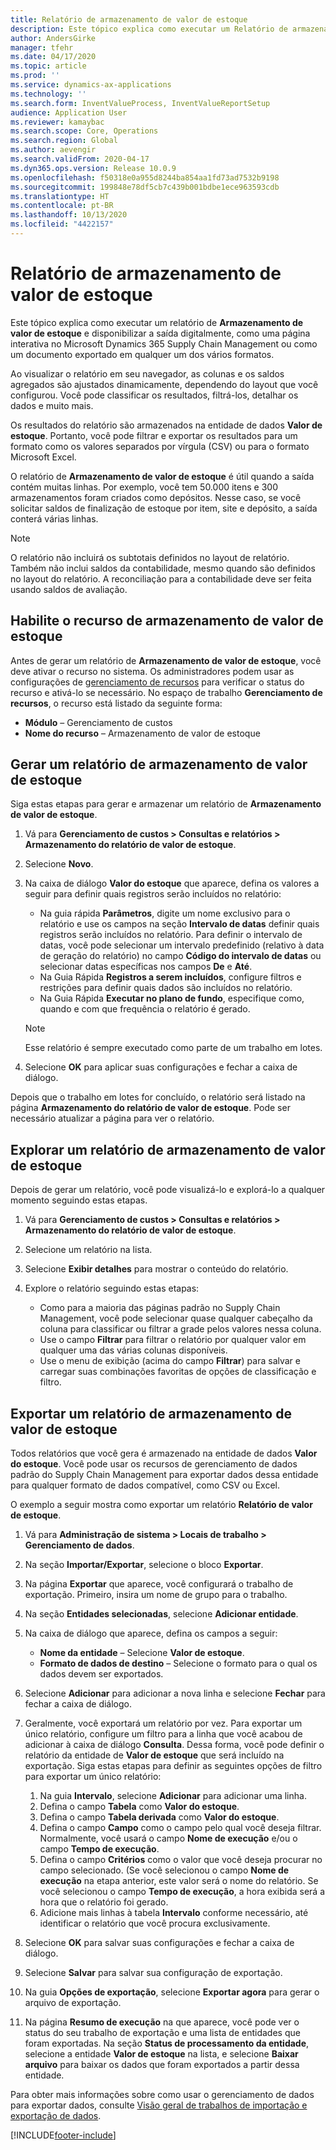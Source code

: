 ```yaml
---
title: Relatório de armazenamento de valor de estoque
description: Este tópico explica como executar um Relatório de armazenamento de valor de estoque e disponibilizar a saída digitalmente, como uma página interativa no Microsoft Dynamics 365 Supply Chain Management ou como um documento exportado em qualquer um dos vários formatos.
author: AndersGirke
manager: tfehr
ms.date: 04/17/2020
ms.topic: article
ms.prod: ''
ms.service: dynamics-ax-applications
ms.technology: ''
ms.search.form: InventValueProcess, InventValueReportSetup
audience: Application User
ms.reviewer: kamaybac
ms.search.scope: Core, Operations
ms.search.region: Global
ms.author: aevengir
ms.search.validFrom: 2020-04-17
ms.dyn365.ops.version: Release 10.0.9
ms.openlocfilehash: f50318e0a955d8244ba854aa1fd73ad7532b9198
ms.sourcegitcommit: 199848e78df5cb7c439b001bdbe1ece963593cdb
ms.translationtype: HT
ms.contentlocale: pt-BR
ms.lasthandoff: 10/13/2020
ms.locfileid: "4422157"
---
```

# <a name="inventory-value-storage-report"></a>Relatório de armazenamento de valor de estoque

Este tópico explica como executar um relatório de **Armazenamento de valor de estoque** e disponibilizar a saída digitalmente, como uma página interativa no Microsoft Dynamics 365 Supply Chain Management ou como um documento exportado em qualquer um dos vários formatos.

Ao visualizar o relatório em seu navegador, as colunas e os saldos agregados são ajustados dinamicamente, dependendo do layout que você configurou. Você pode classificar os resultados, filtrá-los, detalhar os dados e muito mais.

Os resultados do relatório são armazenados na entidade de dados **Valor de estoque**. Portanto, você pode filtrar e exportar os resultados para um formato como os valores separados por vírgula (CSV) ou para o formato Microsoft Excel.

O relatório de **Armazenamento de valor de estoque** é útil quando a saída contém muitas linhas. Por exemplo, você tem 50.000 itens e 300 armazenamentos foram criados como depósitos. Nesse caso, se você solicitar saldos de finalização de estoque por item, site e depósito, a saída conterá várias linhas.

> [!NOTE]
> O relatório não incluirá os subtotais definidos no layout de relatório. Também não inclui saldos da contabilidade, mesmo quando são definidos no layout do relatório. A reconciliação para a contabilidade deve ser feita usando saldos de avaliação.

## <a name="turn-on-the-inventory-value-storage-feature"></a>Habilite o recurso de armazenamento de valor de estoque

Antes de gerar um relatório de **Armazenamento de valor de estoque**, você deve ativar o recurso no sistema. Os administradores podem usar as configurações de [gerenciamento de recursos](../../fin-ops-core/fin-ops/get-started/feature-management/feature-management-overview.md) para verificar o status do recurso e ativá-lo se necessário. No espaço de trabalho **Gerenciamento de recursos**, o recurso está listado da seguinte forma:

- **Módulo** – Gerenciamento de custos
- **Nome do recurso** – Armazenamento de valor de estoque

## <a name="generate-an-inventory-value-storage-report"></a>Gerar um relatório de armazenamento de valor de estoque

Siga estas etapas para gerar e armazenar um relatório de **Armazenamento de valor de estoque**.

1. Vá para **Gerenciamento de custos \> Consultas e relatórios \> Armazenamento do relatório de valor de estoque**.
1. Selecione **Novo**.
1. Na caixa de diálogo **Valor do estoque** que aparece, defina os valores a seguir para definir quais registros serão incluídos no relatório:

    - Na guia rápida **Parâmetros**, digite um nome exclusivo para o relatório e use os campos na seção  **Intervalo de datas** definir quais registros serão incluídos no relatório. Para definir o intervalo de datas, você pode selecionar um intervalo predefinido (relativo à data de geração do relatório) no campo **Código do intervalo de datas** ou selecionar datas específicas nos campos **De** e **Até**.
    - Na Guia Rápida **Registros a serem incluídos**, configure filtros e restrições para definir quais dados são incluídos no relatório.
    - Na Guia Rápida **Executar no plano de fundo**, especifique como, quando e com que frequência o relatório é gerado.

    > [!NOTE]
    > Esse relatório é sempre executado como parte de um trabalho em lotes.

1. Selecione **OK** para aplicar suas configurações e fechar a caixa de diálogo.

Depois que o trabalho em lotes for concluído, o relatório será listado na página **Armazenamento do relatório de valor de estoque**. Pode ser necessário atualizar a página para ver o relatório.

## <a name="explore-an-inventory-value-storage-report"></a>Explorar um relatório de armazenamento de valor de estoque

Depois de gerar um relatório, você pode visualizá-lo e explorá-lo a qualquer momento seguindo estas etapas.

1. Vá para **Gerenciamento de custos \> Consultas e relatórios \> Armazenamento do relatório de valor de estoque**.
1. Selecione um relatório na lista.
1. Selecione **Exibir detalhes** para mostrar o conteúdo do relatório.
1. Explore o relatório seguindo estas etapas:

    - Como para a maioria das páginas padrão no Supply Chain Management, você pode selecionar quase qualquer cabeçalho da coluna para classificar ou filtrar a grade pelos valores nessa coluna.
    - Use o campo **Filtrar** para filtrar o relatório por qualquer valor em qualquer uma das várias colunas disponíveis.
    - Use o menu de exibição (acima do campo **Filtrar**) para salvar e carregar suas combinações favoritas de opções de classificação e filtro.

## <a name="export-an-inventory-value-storage-report"></a>Exportar um relatório de armazenamento de valor de estoque

Todos relatórios que você gera é armazenado na entidade de dados **Valor do estoque**. Você pode usar os recursos de gerenciamento de dados padrão do Supply Chain Management para exportar dados dessa entidade para qualquer formato de dados compatível, como CSV ou Excel.

O exemplo a seguir mostra como exportar um relatório **Relatório de valor de estoque**.

1. Vá para **Administração de sistema \> Locais de trabalho \> Gerenciamento de dados**.
1. Na seção **Importar/Exportar**, selecione o bloco **Exportar**. 
1. Na página **Exportar** que aparece, você configurará o trabalho de exportação. Primeiro, insira um nome de grupo para o trabalho.
1. Na seção **Entidades selecionadas**, selecione **Adicionar entidade**.
1. Na caixa de diálogo que aparece, defina os campos a seguir:

    - **Nome da entidade** – Selecione **Valor de estoque**.
    - **Formato de dados de destino** – Selecione o formato para o qual os dados devem ser exportados.

1. Selecione **Adicionar** para adicionar a nova linha e selecione **Fechar** para fechar a caixa de diálogo.
1. Geralmente, você exportará um relatório por vez. Para exportar um único relatório, configure um filtro para a linha que você acabou de adicionar à caixa de diálogo **Consulta**. Dessa forma, você pode definir o relatório da entidade de **Valor de estoque** que será incluído na exportação. Siga estas etapas para definir as seguintes opções de filtro para exportar um único relatório:

    1. Na guia **Intervalo**, selecione **Adicionar** para adicionar uma linha.
    2. Defina o campo **Tabela** como **Valor do estoque**.
    3. Defina o campo **Tabela derivada** como **Valor do estoque**.
    4. Defina o campo **Campo** como o campo pelo qual você deseja filtrar. Normalmente, você usará o campo **Nome de execução** e/ou o campo **Tempo de execução**.
    5. Defina o campo **Critérios** como o valor que você deseja procurar no campo selecionado. (Se você selecionou o campo **Nome de execução** na etapa anterior, este valor será o nome do relatório. Se você selecionou o campo **Tempo de execução**, a hora exibida será a hora que o relatório foi gerado.
    6. Adicione mais linhas à tabela **Intervalo** conforme necessário, até identificar o relatório que você procura exclusivamente.

1. Selecione **OK** para salvar suas configurações e fechar a caixa de diálogo.
1. Selecione **Salvar** para salvar sua configuração de exportação.
1. Na guia **Opções de exportação**, selecione **Exportar agora** para gerar o arquivo de exportação.
1. Na página **Resumo de execução** na que aparece, você pode ver o status do seu trabalho de exportação e uma lista de entidades que foram exportadas. Na seção **Status de processamento da entidade**, selecione a entidade **Valor de estoque** na lista, e selecione **Baixar arquivo** para baixar os dados que foram exportados a partir dessa entidade.

Para obter mais informações sobre como usar o gerenciamento de dados para exportar dados, consulte [Visão geral de trabalhos de importação e exportação de dados](../../fin-ops-core/dev-itpro/data-entities/data-import-export-job.md).


[!INCLUDE[footer-include](../../includes/footer-banner.md)]